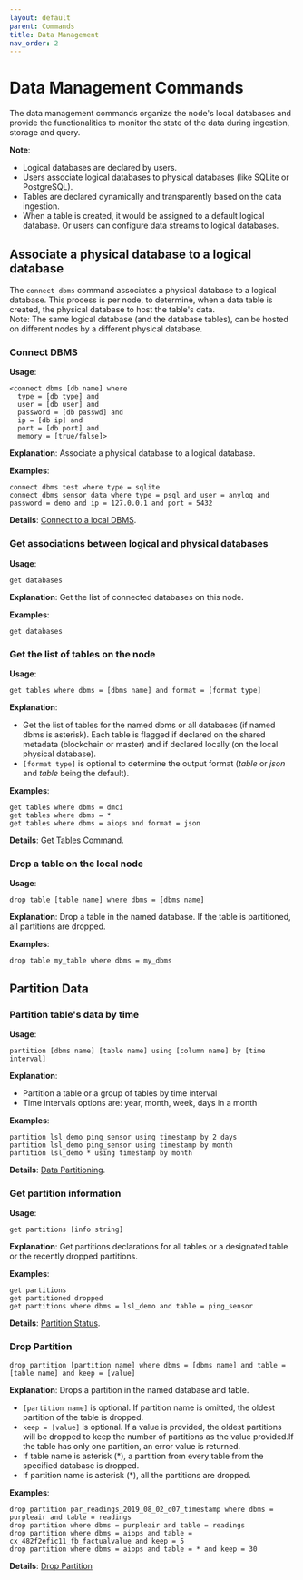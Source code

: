 ```yaml
---
layout: default
parent: Commands
title: Data Management
nav_order: 2
---
```

# Data Management Commands

The data management commands organize the node's local databases and provide the functionalities to monitor the state of the
data during ingestion, storage and query.

**Note**:
* Logical databases are declared by users.
* Users associate logical databases to physical databases (like SQLite or PostgreSQL).
* Tables are declared dynamically and transparently based on the data ingestion.
* When a table is created, it would be assigned to a default logical database. Or users can configure data streams to logical databases.

## Associate a physical database to a logical database
The <code class="language-anylog">connect dbms</code> command associates a physical database to a logical database. This 
process is per node, to determine, when a data table is created, the physical database to host the table's data.  
Note: The same logical database (and the database tables), can be hosted on different nodes by a different physical database.

### Connect DBMS
**Usage**:
<pre class="code-frame"><code class="language-anylog">&lt;connect dbms [db name] where 
  type = [db type] and 
  user = [db user] and 
  password = [db passwd] and 
  ip = [db ip] and 
  port = [db port] and 
  memory = [true/false]&gt;
</code></pre>

**Explanation**: Associate a physical database to a logical database.

**Examples**:
<pre class="code-frame"><code class="language-anylog">connect dbms test where type = sqlite
connect dbms sensor_data where type = psql and user = anylog and password = demo and ip = 127.0.0.1 and port = 5432
</code></pre>

**Details**: [Connect to a local DBMS](https://github.com/AnyLog-co/documentation/blob/master/sql%20setup.md#connecting-to-a-local-database).

### Get associations between logical and physical databases

**Usage**:
<pre class="code-frame"><code class="language-anylog">get databases</code></pre>

**Explanation**: Get the list of connected databases on this node.

**Examples**:
<pre class="code-frame"><code class="language-anylog">get databases</code></pre>

### Get the list of tables on the node
**Usage**:
<pre class="code-frame"><code class="language-anylog">get tables where dbms = [dbms name] and format = [format type]</code></pre>

**Explanation**:
* Get the list of tables for the named dbms or all databases (if named dbms is asterisk). Each table is flagged if declared on the shared metadata (blockchain or master) 
  and if declared locally (on the local physical database).  
* <code class="language-anylog">[format type]</code> is optional to determine the output format (*table* or *json* and *table* being the default).

**Examples**:
<pre class="code-frame"><code class="language-anylog">get tables where dbms = dmci
get tables where dbms = *
get tables where dbms = aiops and format = json
</code></pre>

**Details**: [Get Tables Command](https://github.com/AnyLog-co/documentation/blob/master/sql%20setup.md#the-get-tables-command).

### Drop a table on the local node

**Usage**:
<pre class="code-frame"><code class="language-anylog">drop table [table name] where dbms = [dbms name]</code></pre>

**Explanation**: Drop a table in the named database. If the table is partitioned, all partitions are dropped.

**Examples**:
<pre class="code-frame"><code class="language-anylog">drop table my_table where dbms = my_dbms</code></pre>


## Partition Data

### Partition table's data by time
**Usage**:
<pre class="code-frame"><code class="language-anylog">partition [dbms name] [table name] using [column name] by [time interval]</code></pre>

**Explanation**: 
* Partition a table or a group of tables by time interval
* Time intervals options are: year, month, week, days in a month

**Examples**:
<pre class="code-frame"><code class="language-anylog">partition lsl_demo ping_sensor using timestamp by 2 days
partition lsl_demo ping_sensor using timestamp by month
partition lsl_demo * using timestamp by month</code></pre>

**Details**: [Data Partitioning](https://github.com/AnyLog-co/documentation/blob/master/anylog%20commands.md#partition-command).

### Get partition information
**Usage**:
<pre class="code-frame"><code class="language-anylog">get partitions [info string]</code></pre>

**Explanation**: Get partitions declarations for all tables or a designated table or the recently dropped partitions.

**Examples**:
<pre class="code-frame"><code class="language-anylog">get partitions
get partitioned dropped
get partitions where dbms = lsl_demo and table = ping_sensor
</code></pre>

**Details**: [Partition Status](https://github.com/AnyLog-co/documentation/blob/master/anylog%20commands.md#partitions-status-and-configurations).

### Drop Partition

<pre class="code-frame"><code class="language-anylog">drop partition [partition name] where dbms = [dbms name] and table = [table name] and keep = [value]</code></pre>

**Explanation**: Drops a partition in the named database and table.
* <code class="language-anylog">[partition name]</code> is optional. If partition name is omitted, the oldest partition of the table is dropped.
* <code class="language-anylog">keep = [value]</code> is optional. If a value is provided, the oldest partitions will be dropped to keep the number of partitions 
  as the value provided.If the table has only one partition, an error value is returned.
* If table name is asterisk (*), a partition from every table from the specified database is dropped.
* If partition name is asterisk (*), all the partitions are dropped.

**Examples**:
<pre class="code-frame"><code class="language-anylog">drop partition par_readings_2019_08_02_d07_timestamp where dbms = purpleair and table = readings
drop partition where dbms = purpleair and table = readings
drop partition where dbms = aiops and table = cx_482f2efic11_fb_factualvalue and keep = 5
drop partition where dbms = aiops and table = * and keep = 30
</code></pre>

**Details**: [Drop Partition](https://github.com/AnyLog-co/documentation/blob/master/anylog%20commands.md#drop-partition-command)
